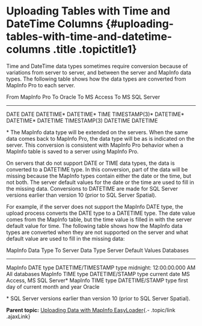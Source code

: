 Uploading Tables with Time and DateTime Columns {#uploading-tables-with-time-and-datetime-columns .title .topictitle1}
===============================================

<div class="body conbody">

Time and DateTime data types sometimes require conversion because of
variations from server to server, and between the server and MapInfo
data types. The following table shows how the data types are converted
from MapInfo Pro to each server.

<div class="tablenoborder">

  From MapInfo Pro   To Oracle        To MS Access   To MS SQL Server
  ------------------ ---------------- -------------- ------------------
  DATE               DATE             DATETIME\*     DATETIME\*
  TIME               TIMESTAMP(3)\*   DATETIME\*     DATETIME\*
  DATETIME           TIMESTAMP(3)     DATETIME       DATETIME

</div>

\* The MapInfo data type will be extended on the servers. When the same
data comes back to MapInfo Pro, the data type will be as is indicated on
the server. This conversion is consistent with MapInfo Pro behavior when
a MapInfo table is saved to a server using MapInfo Pro.

On servers that do not support DATE or TIME data types, the data is
converted to a DATETIME type. In this conversion, part of the data will
be missing because the MapInfo types contain either the date or the
time, but not both. The server default values for the date or the time
are used to fill in the missing data. Conversions to DATETIME are made
for SQL Server versions earlier than version 10 (prior to SQL Server
Spatial).

For example, if the server does not support the MapInfo DATE type, the
upload process converts the DATE type to a DATETIME type. The date value
comes from the MapInfo table, but the time value is filled in with the
server default value for time. The following table shows how the MapInfo
data types are converted when they are not supported on the server and
what default value are used to fill in the missing data:

<div class="tablenoborder">

  MapInfo Data Type   To Server Data Type       Server Default Values                 Databases
  ------------------- ------------------------- ------------------------------------- ----------------------------
  MapInfo DATE type   DATETIME/TIMESTAMP type   midnight: 12:00.00.000 AM             All databases
  MapInfo TIME type   DATETIME/STAMP type       current date                          MS Access, MS SQL Server\*
  MapInfo TIME type   DATETIME/STAMP type       first day of current month and year   Oracle

</div>

\* SQL Server versions earlier than version 10 (prior to SQL Server
Spatial).

</div>

<div class="related-links" functx="http://www.functx.com">

<div class="related-links-title">

</div>

<div class="familylinks">

<div class="parentlink">

**Parent topic:** [Uploading Data with MapInfo
EasyLoader](contents/../contents/chapterintro.html){.- .topic/link
.ajaxLink}

</div>

</div>

</div>
